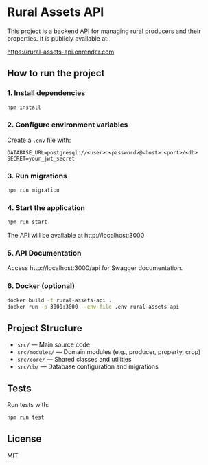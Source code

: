 # Rural Assets API

This project is a backend API for managing rural producers and their properties. It is publicly available at:

https://rural-assets-api.onrender.com

## How to run the project

### 1. Install dependencies

```bash
npm install
```

### 2. Configure environment variables

Create a `.env` file with:

```
DATABASE_URL=postgresql://<user>:<password>@<host>:<port>/<db>
SECRET=your_jwt_secret
```

### 3. Run migrations

```bash
npm run migration
```

### 4. Start the application

```bash
npm run start
```

The API will be available at http://localhost:3000

### 5. API Documentation

Access http://localhost:3000/api for Swagger documentation.

### 6. Docker (optional)

```bash
docker build -t rural-assets-api .
docker run -p 3000:3000 --env-file .env rural-assets-api
```

## Project Structure

- `src/` — Main source code
- `src/modules/` — Domain modules (e.g., producer, property, crop)
- `src/core/` — Shared classes and utilities
- `src/db/` — Database configuration and migrations

## Tests

Run tests with:

```bash
npm run test
```

## License

MIT
